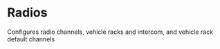 
# Radios

Configures radio channels, vehicle racks and intercom, and vehicle rack default channels
